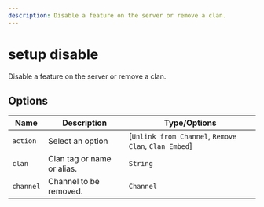 ```yaml
---
description: Disable a feature on the server or remove a clan.
---
```


# setup disable

Disable a feature on the server or remove a clan.

## Options

| Name | Description | Type/Options |
|------|-------------|--------------|
| `action` | Select an option | [`Unlink from Channel`, `Remove Clan`, `Clan Embed`] |
| `clan` | Clan tag or name or alias. | `String` |
| `channel` | Channel to be removed. | `Channel` |

